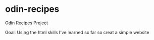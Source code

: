 # odin-recipes
Odin Recipes Project

Goal: Using the html skills I've learned so far so creat a simple website
